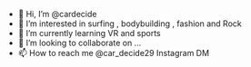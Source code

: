 - 👋 Hi, I’m @cardecide
- 👀 I’m interested in surfing , bodybuilding , fashion and Rock
- 🌱 I’m currently learning VR and sports 
- 💞️ I’m looking to collaborate on ...
- 📫 How to reach me @car_decide29 Instagram DM

<!---
cardecide/cardecide is a ✨ special ✨ repository because its `README.md` (this file) appears on your GitHub profile.
You can click the Preview link to take a look at your changes.
--->
